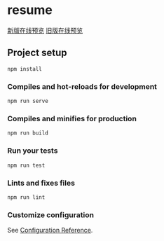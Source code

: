 # resume
[新版在线预览](https://www.eveningwater.com/vue-resume/new/)
[旧版在线预览](https://www.eveningwater.com/vue-resume/old)

## Project setup
```
npm install
```

### Compiles and hot-reloads for development
```
npm run serve
```

### Compiles and minifies for production
```
npm run build
```

### Run your tests
```
npm run test
```

### Lints and fixes files
```
npm run lint
```

### Customize configuration
See [Configuration Reference](https://cli.vuejs.org/config/).
